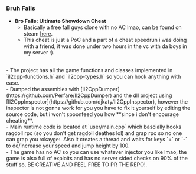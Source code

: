 ### Bruh Falls

- **Bro Falls: Ultimate Showdown Cheat**
    - Basically a free fall guys clone with no AC lmao, can be found on steam [here](https://store.steampowered.com/app/1590320/Bro_Falls_Ultimate_Showdown/).
    - This cheat is just a PoC and a part of a cheat speedrun i was doing with a friend, it was done under two hours in the vc with da boys in my server :).
<br>
- The project has all the game functions and classes implemented in `il2cpp-functions.h` and `il2cpp-types.h` so you can hook anything with ease.
<br>
- Dumped the assembles with [Il2CppDumper](https://github.com/Perfare/Il2CppDumper) and the dll project using [Il2CppInspector](https://github.com/djkaty/Il2CppInspector), however the inspector is not gonna work for you you have to fix it yourself by editing the source code, but i won't spoonfeed you how **since i don't encourage cheating**.
<br>
- Main runtime code is located at `user/main.cpp` which bascially hooks ragdoll rpc (so you don't get ragdoll deathes lol) and grap rpc so no one can grap you :okayge:. Also it creates a thread and waits for keys `+` or `-` to de/increase your speed and jump height by 100.
<br>
- The game has no AC so you can use whatever injector you like lmao, the game is also full of exploits and has no server sided checks on 90% of the stuff so, BE CREATIVE AND FEEL FREE TO PR THE REPO!.